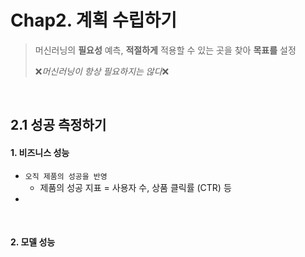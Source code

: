 # Chap2. 계획 수립하기

> 머신러닝의 **필요성** 예측, **적절하게** 적용할 수 있는 곳을 찾아 **목표를** 설정
>
> ❌*머신러닝이 항상 필요하지는 않다*❌

<br/>

## 2.1 성공 측정하기

#### 1. 비즈니스 성능

- `오직 제품의 성공을 반영`
  - 제품의 성공 지표 = 사용자 수, 상품 클릭률 (CTR) 등
- 



<br/>

#### 2. 모델 성능

